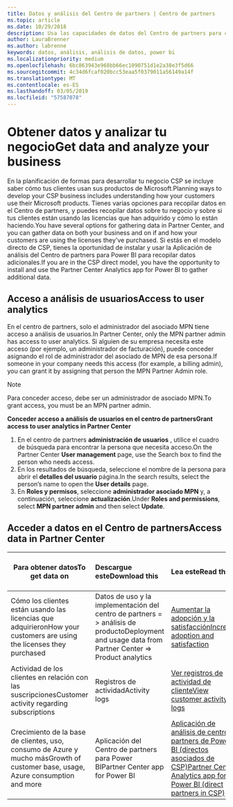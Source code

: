 ```yaml
---
title: Datos y análisis del Centro de partners | Centro de partners
ms.topic: article
ms.date: 10/29/2018
description: Usa las capacidades de datos del Centro de partners para comprender mejor tu negocio.
author: LauraBrenner
ms.author: labrenne
keywords: datos, análisis, análisis de datos, power bi
ms.localizationpriority: medium
ms.openlocfilehash: 6bc863943e968bb66ec1090751d1e2a38e3f5d66
ms.sourcegitcommit: 4c34d6fcaf020bcc53eaa5f0379011a56149a14f
ms.translationtype: MT
ms.contentlocale: es-ES
ms.lasthandoff: 03/05/2019
ms.locfileid: "57587078"
---
```

# <a name="get-data-and-analyze-your-business"></a><span data-ttu-id="a6d16-104">Obtener datos y analizar tu negocio</span><span class="sxs-lookup"><span data-stu-id="a6d16-104">Get data and analyze your business</span></span> 

<span data-ttu-id="a6d16-105">En la planificación de formas para desarrollar tu negocio CSP se incluye saber cómo tus clientes usan sus productos de Microsoft.</span><span class="sxs-lookup"><span data-stu-id="a6d16-105">Planning ways to develop your CSP business includes understanding how your customers use their Microsoft products.</span></span> <span data-ttu-id="a6d16-106">Tienes varias opciones para recopilar datos en el Centro de partners, y puedes recopilar datos sobre tu negocio y sobre si tus clientes están usando las licencias que han adquirido y cómo lo están haciendo.</span><span class="sxs-lookup"><span data-stu-id="a6d16-106">You have several options for gathering data in Partner Center, and you can gather data on both your business and on if and how your customers are using the licenses they've purchased.</span></span> <span data-ttu-id="a6d16-107">Si estás en el modelo directo de CSP, tienes la oportunidad de instalar y usar la Aplicación de análisis del Centro de partners para Power BI para recopilar datos adicionales.</span><span class="sxs-lookup"><span data-stu-id="a6d16-107">If you are in the CSP direct model, you have the opportunity to install and use the Partner Center Analytics app for Power BI to gather additional data.</span></span>

## <a name="access-to-user-analytics"></a><span data-ttu-id="a6d16-108">Acceso a análisis de usuarios</span><span class="sxs-lookup"><span data-stu-id="a6d16-108">Access to user analytics</span></span>

<span data-ttu-id="a6d16-109">En el centro de partners, solo el administrador del asociado MPN tiene acceso a análisis de usuarios.</span><span class="sxs-lookup"><span data-stu-id="a6d16-109">In Partner Center, only the MPN partner admin has access to user analytics.</span></span> <span data-ttu-id="a6d16-110">Si alguien de su empresa necesita este acceso (por ejemplo, un administrador de facturación), puede conceder asignando el rol de administrador del asociado de MPN de esa persona.</span><span class="sxs-lookup"><span data-stu-id="a6d16-110">If someone in your company needs this access (for example, a billing admin), you can grant it by assigning that person the MPN Partner Admin role.</span></span>

>[!NOTE] 
><span data-ttu-id="a6d16-111">Para conceder acceso, debe ser un administrador de asociado MPN.</span><span class="sxs-lookup"><span data-stu-id="a6d16-111">To grant access, you must be an MPN partner admin.</span></span>

<span data-ttu-id="a6d16-112">**Conceder acceso a análisis de usuarios en el centro de partners**</span><span class="sxs-lookup"><span data-stu-id="a6d16-112">**Grant access to user analytics in Partner Center**</span></span> 

1.  <span data-ttu-id="a6d16-113">En el centro de partners **administración de usuarios** , utilice el cuadro de búsqueda para encontrar la persona que necesita acceso.</span><span class="sxs-lookup"><span data-stu-id="a6d16-113">On the Partner Center **User management** page, use the Search box to find the person who needs access.</span></span>
2.  <span data-ttu-id="a6d16-114">En los resultados de búsqueda, seleccione el nombre de la persona para abrir el **detalles del usuario** página.</span><span class="sxs-lookup"><span data-stu-id="a6d16-114">In the search results, select the person’s name to open the **User details** page.</span></span>
3.  <span data-ttu-id="a6d16-115">En **Roles y permisos**, seleccione **administrador asociado MPN** y, a continuación, seleccione **actualización**.</span><span class="sxs-lookup"><span data-stu-id="a6d16-115">Under **Roles and permissions**, select **MPN partner admin** and then select **Update**.</span></span>

 
## <a name="access-data-in-partner-center"></a><span data-ttu-id="a6d16-116">Acceder a datos en el Centro de partners</span><span class="sxs-lookup"><span data-stu-id="a6d16-116">Access data in Partner Center</span></span>

|<span data-ttu-id="a6d16-117">**Para obtener datos**</span><span class="sxs-lookup"><span data-stu-id="a6d16-117">**To get data on**</span></span>   |<span data-ttu-id="a6d16-118">**Descargue este**</span><span class="sxs-lookup"><span data-stu-id="a6d16-118">**Download this**</span></span>   |<span data-ttu-id="a6d16-119">**Lea este**</span><span class="sxs-lookup"><span data-stu-id="a6d16-119">**Read this**</span></span>   | <span data-ttu-id="a6d16-120">**Se aplica a**</span><span class="sxs-lookup"><span data-stu-id="a6d16-120">**Applies to**</span></span>    |
|---------------------|:-----------------------|:---------------|:--------------|
|<span data-ttu-id="a6d16-121">Cómo los clientes están usando las licencias que adquirieron</span><span class="sxs-lookup"><span data-stu-id="a6d16-121">How your customers are using the licenses they purchased</span></span>   |<span data-ttu-id="a6d16-122">Datos de uso y la implementación del centro de partners = > análisis de producto</span><span class="sxs-lookup"><span data-stu-id="a6d16-122">Deployment and usage data from Partner Center => Product analytics</span></span>   |[<span data-ttu-id="a6d16-123">Aumentar la adopción y la satisfacción</span><span class="sxs-lookup"><span data-stu-id="a6d16-123">Increase adoption and satisfaction</span></span>](increasing-adoption-and-satisfaction.md)|<span data-ttu-id="a6d16-124">Partners de CSP</span><span class="sxs-lookup"><span data-stu-id="a6d16-124">CSP partners</span></span>|
|<span data-ttu-id="a6d16-125">Actividad de los clientes en relación con las suscripciones</span><span class="sxs-lookup"><span data-stu-id="a6d16-125">Customer activity regarding subscriptions</span></span>   |<span data-ttu-id="a6d16-126">Registros de actividad</span><span class="sxs-lookup"><span data-stu-id="a6d16-126">Activity logs</span></span>   |[<span data-ttu-id="a6d16-127">Ver registros de actividad de cliente</span><span class="sxs-lookup"><span data-stu-id="a6d16-127">View customer activity logs</span></span>](activity-logs.md)|<span data-ttu-id="a6d16-128">Partners de CSP</span><span class="sxs-lookup"><span data-stu-id="a6d16-128">CSP partners</span></span>   |
|<span data-ttu-id="a6d16-129">Crecimiento de la base de clientes, uso, consumo de Azure y mucho más</span><span class="sxs-lookup"><span data-stu-id="a6d16-129">Growth of customer base, usage, Azure consumption and more</span></span>   |<span data-ttu-id="a6d16-130">Aplicación del Centro de partners para Power BI</span><span class="sxs-lookup"><span data-stu-id="a6d16-130">Partner Center app for Power BI</span></span>   |[<span data-ttu-id="a6d16-131">Aplicación de análisis de centro de partners de Power BI (directos asociados de CSP)</span><span class="sxs-lookup"><span data-stu-id="a6d16-131">Partner Center Analytics app for Power BI (direct partners in CSP)</span></span>](power-bi-app-for-direct-partners.md)|<span data-ttu-id="a6d16-132">Partners directos de CSP</span><span class="sxs-lookup"><span data-stu-id="a6d16-132">CSP direct partners</span></span>|






